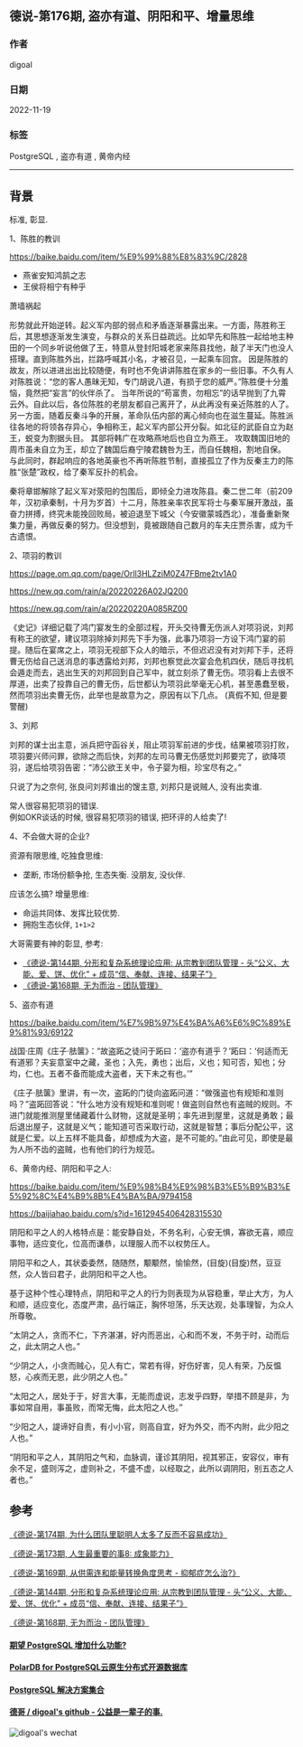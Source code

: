 ## 德说-第176期, 盗亦有道、阴阳和平、增量思维        
                                  
### 作者                                  
digoal                                  
                                  
### 日期                                  
2022-11-19                               
                                  
### 标签                                  
PostgreSQL , 盗亦有道 , 黄帝内经          
                                  
----                                  
                                  
## 背景    
标准, 彰显.      
  
1、陈胜的教训  
  
https://baike.baidu.com/item/%E9%99%88%E8%83%9C/2828  
  
- 燕雀安知鸿鹄之志  
- 王侯将相宁有种乎  
  
萧墙祸起  
  
形势就此开始逆转。起义军内部的弱点和矛盾逐渐暴露出来。一方面，陈胜称王后，其思想逐渐发生演变，与群众的关系日益疏远。比如早先和陈胜一起给地主种田的一个同乡听说他做了王，特意从登封阳城老家来陈县找他，敲了半天门也没人搭理。直到陈胜外出，拦路呼喊其小名，才被召见，一起乘车回宫。  因是陈胜的故友，所以进进出出比较随便，有时也不免讲讲陈胜在家乡的一些旧事。不久有人对陈胜说：“您的客人愚昧无知，专门胡说八道，有损于您的威严。”陈胜便十分羞恼，竟然把“妄言”的伙伴杀了。  当年所说的“苟富贵，勿相忘”的话早抛到了九霄云外。自此以后，各位陈胜的老朋友都自己离开了，从此再没有亲近陈胜的人了。  另一方面，随着反秦斗争的开展，革命队伍内部的离心倾向也在滋生蔓延。陈胜派往各地的将领各存异心，争相称王，起义军内部公开分裂。如北征的武臣自立为赵王，蜕变为割据头目。 其部将韩广在攻略燕地后也自立为燕王。   攻取魏国旧地的周巿虽未自立为王，却立了魏国后裔宁陵君魏咎为王，而自任魏相，割地自保。 与此同时，群起响应的各地英豪也不再听陈胜节制，直接孤立了作为反秦主力的陈胜“张楚”政权，给了秦军反扑的机会。  
  
秦将章邯解除了起义军对荥阳的包围后，即倾全力进攻陈县。秦二世二年（前209年，汉初承秦制，十月为岁首）十二月，陈胜亲率农民军将士与秦军展开激战，虽奋力拼搏，终究未能挽回败局，被迫退至下城父（今安徽蒙城西北），准备重新聚集力量，再做反秦的努力。但没想到，竟被跟随自己数月的车夫庄贾杀害，成为千古遗恨。  
  
2、项羽的教训  
  
https://page.om.qq.com/page/Orll3HLZziM0Z47FBme2tv1A0  
  
https://new.qq.com/rain/a/20220226A02JQ200  
  
https://new.qq.com/rain/a/20220220A085RZ00  
  
《史记》详细记载了鸿门宴发生的全部过程，开头交待曹无伤派人对项羽说，刘邦有称王的欲望，建议项羽除掉刘邦先下手为强，此事乃项羽一方设下鸿门宴的前提。随后在宴席之上，项羽无视部下众人的暗示，不但迟迟没有对刘邦下手，还将曹无伤给自己送消息的事透露给刘邦，刘邦也察觉此次宴会危机四伏，随后寻找机会遁走而去，逃出生天的刘邦回到自己军中，就立刻杀了曹无伤。项羽看上去很不厚道，出卖了投靠自己的曹无伤，后世都认为项羽此举毫无心机，甚至愚蠢至极，然而项羽出卖曹无伤，此举也是故意为之，原因有以下几点。 (真假不知, 但是要警醒)  
  
3、刘邦  
  
刘邦的谋士出主意，派兵把守函谷关，阻止项羽军前进的步伐，结果被项羽打败，项羽要兴师问罪，欲除之而后快，刘邦的左司马曹无伤感觉刘邦要完了，欲降项羽，遂后给项羽告密：“沛公欲王关中，令子婴为相，珍宝尽有之。”  
  
只说了为之奈何, 张良问刘邦谁出的馊主意, 刘邦只是说贼人, 没有出卖谁.    
  
常人很容易犯项羽的错误.    
例如OKR谈话的时候, 很容易犯项羽的错误, 把环评的人给卖了!    
  
  
4、不会做大哥的企业?   
  
资源有限思维, 吃独食思维:   
- 垄断, 市场份额争抢, 生态失衡. 没朋友, 没伙伴.    
  
应该怎么搞? 增量思维:   
- 命运共同体、发挥比较优势.   
- 拥抱生态伙伴, `1+1>2`   
  
大哥需要有神的彰显, 参考:   
- [《德说-第144期, 分形和复杂系统理论应用: 从宗教到团队管理 - 头“公义、大能、爱、饼、优化” + 成员“信、奉献、连接、结果子”》](../202209/20220916_02.md)    
- [《德说-第168期, 无为而治 - 团队管理》](../202210/20221027_05.md)    
  
5、盗亦有道  
  
https://baike.baidu.com/item/%E7%9B%97%E4%BA%A6%E6%9C%89%E9%81%93/69122  
  
战国·庄周《庄子·胠箧》：“故盗跖之徒问于跖曰：‘盗亦有道乎？’跖曰：‘何适而无有道邪？夫妄意室中之藏，圣也；入先，勇也；出后，义也；知可否，知也；分均，仁也。五者不备而能成大盗者，天下未之有也。’”      
  
《庄子·胠箧》里讲，有一次，盗跖的门徒向盗跖问道：“做强盗也有规矩和准则吗？”盗跖回答说：“什么地方没有规矩和准则呢！做盗则自然也有盗贼的规则。不进门就能推测屋里储藏着什么财物，这就是圣明；率先进到屋里，这就是勇敢；最后退出屋子，这就是义气；能知道可否采取行动，这就是智慧；事后分配公平，这就是仁爱。以上五样不能具备，却想成为大盗，是不可能的。”由此可见，即使是最为人所不齿的盗贼，也有他们的行为规范。   
  
6、黄帝内经、阴阳和平之人:   
  
https://baike.baidu.com/item/%E9%98%B4%E9%98%B3%E5%B9%B3%E5%92%8C%E4%B9%8B%E4%BA%BA/9794158  
  
https://baijiahao.baidu.com/s?id=1612945406428315530  
  
阴阳和平之人的人格特点是：能安静自处，不务名利，心安无惧，寡欲无喜，顺应事物，适应变化，位高而谦恭，以理服人而不以权势压人。  
  
阴阳平和之人，其状委委然，随随然，颙颙然，愉愉然，(目旋)(目旋)然，豆豆然，众人皆曰君子，此阴阳和平之人也。  
  
基于这种个性心理特点，阴阳和平之人的行为则表现为从容稳重，举止大方，为人和顺，适应变化，态度严肃，品行端正，胸怀坦荡，乐天达观，处事理智，为众人所尊敬。  
  
“太阴之人，贪而不仁，下齐湛湛，好内而恶出，心和而不发，不务于时，动而后之，此太阴之人也。”  
  
“少阴之人，小贪而贼心，见人有亡，常若有得，好伤好害，见人有荣，乃反愠怒，心疾而无恩，此少阴之人也。”  
  
“太阳之人，居处于于，好言大事，无能而虚说，志发乎四野，举措不顾是非，为事如常自用，事虽败，而常无悔，此太阳之人也。”  
  
“少阳之人，諟谛好自责，有小小官，则高自宜，好为外交，而不内附，此少阳之人也。”  
  
“阴阳和平之人，其阴阳之气和，血脉调，谨诊其阴阳，视其邪正，安容仪，审有余不足，盛则泻之，虚则补之，不盛不虚，以经取之，此所以调阴阳，别五态之人者也。”  
  
## 参考  
[《德说-第174期, 为什么团队里聪明人太多了反而不容易成功》](../202211/20221118_02.md)    
  
[《德说-第173期, 人生最重要的事8: 成象能力》](../202211/20221116_03.md)    
  
[《德说-第169期, 从供需连和能量转换角度思考 - 抑郁症怎么治?》](../202211/20221111_03.md)    
  
[《德说-第144期, 分形和复杂系统理论应用: 从宗教到团队管理 - 头“公义、大能、爱、饼、优化” + 成员“信、奉献、连接、结果子”》](../202209/20220916_02.md)    
  
[《德说-第168期, 无为而治 - 团队管理》](../202210/20221027_05.md)    
  
  
  
#### [期望 PostgreSQL 增加什么功能?](https://github.com/digoal/blog/issues/76 "269ac3d1c492e938c0191101c7238216")
  
  
#### [PolarDB for PostgreSQL云原生分布式开源数据库](https://github.com/ApsaraDB/PolarDB-for-PostgreSQL "57258f76c37864c6e6d23383d05714ea")
  
  
#### [PostgreSQL 解决方案集合](https://yq.aliyun.com/topic/118 "40cff096e9ed7122c512b35d8561d9c8")
  
  
#### [德哥 / digoal's github - 公益是一辈子的事.](https://github.com/digoal/blog/blob/master/README.md "22709685feb7cab07d30f30387f0a9ae")
  
  
![digoal's wechat](../pic/digoal_weixin.jpg "f7ad92eeba24523fd47a6e1a0e691b59")
  
